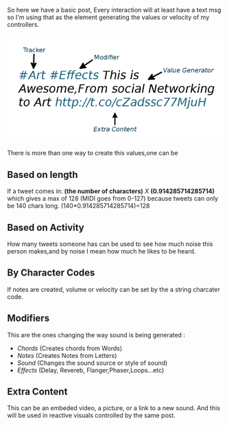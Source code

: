 So here we have a basic post, Every interaction will at least have a text msg so I'm using that as the element generating the values or velocity of my controllers.

![Interaction Components](../project_images/Interaction_Components.png?raw=true "Interaction Components")

There is more than one way to create this values,one can be

## Based on length

If a tweet comes in: **(the number of characters)** *X* **(0.914285714285714)** which gives a max of 128 (MIDI goes from 0-127) because tweets can only be 140 chars long.
(140*0.914285714285714)=128

## Based on Activity

How many tweets someone has can be used to see how much noise this person makes,and by noise I mean how much he likes to be heard.

## By Character Codes 

If notes are created, volume or velocity can be set by the a string charcater code.

## Modifiers

This are the ones changing the way sound is being generated :

- *Chords* (Creates chords from Words)
- *Notes*  (Creates Notes from Letters)
- *Sound*  (Changes the sound source or style of sound)
- *Effects* (Delay, Revereb, Flanger,Phaser,Loops...etc)

## Extra Content

This can be an embeded video, a picture, or a link to a new sound.
And this will be used in reactive visuals controlled by the same post.